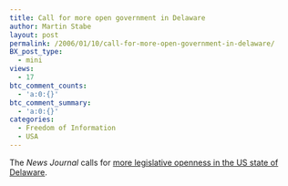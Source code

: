```yaml
---
title: Call for more open government in Delaware
author: Martin Stabe
layout: post
permalink: /2006/01/10/call-for-more-open-government-in-delaware/
BX_post_type:
  - mini
views:
  - 17
btc_comment_counts:
  - 'a:0:{}'
btc_comment_summary:
  - 'a:0:{}'
categories:
  - Freedom of Information
  - USA
---
```

The *News Journal* calls for [more legislative openness in the US state of Delaware][1].

 [1]: http://www.delawareonline.com/apps/pbcs.dll/article?AID=/20060110/NEWS/601100351/-1/NEWS01